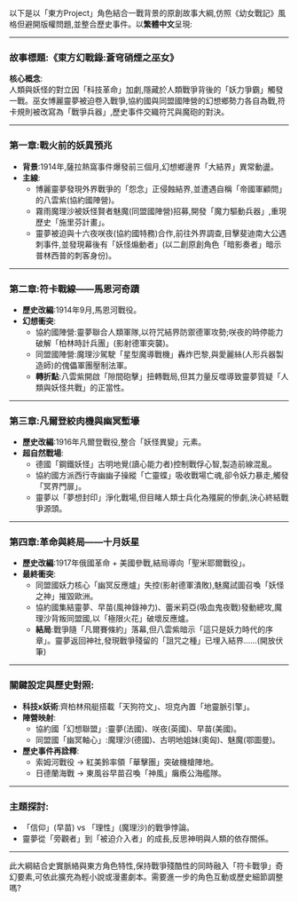 以下是以「東方Project」角色結合一戰背景的原創故事大綱,仿照《幼女戰記》風格但避開版權問題,並整合歷史事件。以**繁體中文**呈現:

---

### 故事標題:**《東方幻戰錄:蒼穹硝煙之巫女》**  
**核心概念**:  
人類與妖怪的對立因「科技革命」加劇,隱藏於人類戰爭背後的「妖力爭霸」觸發一戰。巫女博麗靈夢被迫卷入戰爭,協約國與同盟國陣營的幻想鄉勢力各自為戰,符卡規則被改寫為「戰爭兵器」,歷史事件交織符咒與魔砲的對決。

---

### 第一章:戰火前的妖異預兆  
- **背景**:1914年,薩拉熱窩事件爆發前三個月,幻想鄉邊界「大結界」異常動盪。  
- **主線**:  
  - 博麗靈夢發現外界戰爭的「怨念」正侵蝕結界,並遭遇自稱「帝國軍顧問」的八雲紫(協約國陣營)。  
  - 霧雨魔理沙被妖怪賢者魅魔(同盟國陣營)招募,開發「魔力驅動兵器」,重現歷史「施里芬計畫」。  
  - 靈夢被迫與十六夜咲夜(協約國特務)合作,前往外界調查,目擊斐迪南大公遇刺事件,並發現幕後有「妖怪煽動者」(以二創原創角色「暗影奏者」暗示普林西普的刺客身份)。  

---

### 第二章:符卡戰線——馬恩河奇蹟  
- **歷史改編**:1914年9月,馬恩河戰役。  
- **幻想衝突**:  
  - 協約國陣營:靈夢聯合人類軍隊,以符咒結界防禦德軍攻勢;咲夜的時停能力破解「柏林時計兵團」(影射德軍突襲)。  
  - 同盟國陣營:魔理沙駕駛「星型魔導戰機」轟炸巴黎,與愛麗絲(人形兵器製造師)的傀儡軍團壓制法軍。  
  - **轉折點**:八雲紫開啟「隙間砲擊」扭轉戰局,但其力量反噬導致靈夢質疑「人類與妖怪共戰」的正當性。

---

### 第三章:凡爾登絞肉機與幽冥塹壕  
- **歷史改編**:1916年凡爾登戰役,整合「妖怪異變」元素。  
- **超自然戰場**:  
  - 德國「鋼鐵妖怪」古明地覺(讀心能力者)控制戰俘心智,製造前線混亂。  
  - 協約國方派西行寺幽幽子操縱「亡靈蝶」吸收戰場亡魂,卻令妖力暴走,觸發「冥界門扉」。  
  - 靈夢以「夢想封印」淨化戰場,但目睹人類士兵化為殭屍的慘劇,決心終結戰爭源頭。  

---

### 第四章:革命與終局——十月妖星  
- **歷史改編**:1917年俄國革命 + 美國參戰,結局導向「聖米耶爾戰役」。  
- **最終衝突**:  
  - 同盟國妖力核心「幽冥反應爐」失控(影射德軍潰敗),魅魔試圖召喚「妖怪之神」摧毀歐洲。  
  - 協約國集結靈夢、早苗(風神錄神力)、蕾米莉亞(吸血鬼夜戰)發動總攻,魔理沙背叛同盟國,以「極限火花」破壞反應爐。  
  - **結局**:戰爭隨「凡爾賽條約」落幕,但八雲紫暗示「這只是妖力時代的序章」。靈夢返回神社,發現戰爭殘留的「詛咒之種」已埋入結界......(開放伏筆)  

---

### 關鍵設定與歷史對照:  
- **科技x妖術**:齊柏林飛艇搭載「天狗符文」、坦克內置「地靈脈引擎」。  
- **陣營映射**:  
  - 協約國「幻想聯盟」:靈夢(法國)、咲夜(英國)、早苗(美國)。  
  - 同盟國「幽冥軸心」:魔理沙(德國)、古明地姐妹(奧匈)、魅魔(鄂圖曼)。  
- **歷史事件再詮釋**:  
  - 索姆河戰役 → 紅美鈴率領「華擊團」突破機槍陣地。  
  - 日德蘭海戰 → 東風谷早苗召喚「神風」癱瘓公海艦隊。  

---

### 主題探討:  
- 「信仰」(早苗) vs 「理性」(魔理沙)的戰爭悖論。  
- 靈夢從「旁觀者」到「被迫介入者」的成長,反思神明與人類的依存關係。  

---

此大綱結合史實脈絡與東方角色特性,保持戰爭殘酷性的同時融入「符卡戰爭」奇幻要素,可依此擴充為輕小說或漫畫劇本。需要進一步的角色互動或歷史細節調整嗎?